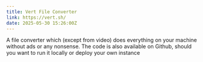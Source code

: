 ```yaml
---
title: Vert File Converter
link: https://vert.sh/
date: 2025-05-30 15:26:00Z
---
```

A file converter which (except from video) does everything on your machine without ads or any nonsense. The code is also available on Github, should you want to run it locally or deploy your own instance